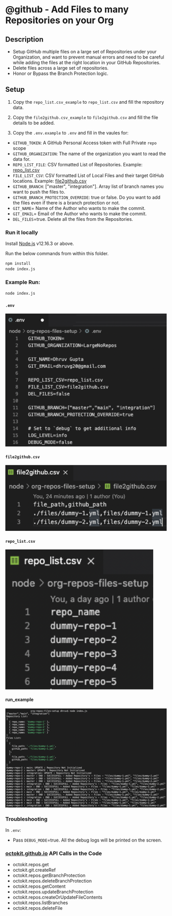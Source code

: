 # @github - Add Files to many Repositories on your Org

## Description

- Setup GitHub multiple files on a large set of Repositories under your Organization, and want to prevent manual errors and need to be careful while adding the files at the right location in your GitHub Repositories.
- Delete files across a large set of repositories.
- Honor or Bypass the Branch Protection logic.

## Setup

1. Copy the `repo_list.csv_example` to `repo_list.csv` and fill the repository data.
2. Copy the `file2github.csv_example` to `file2github.csv` and fill the file details to be added.

3. Copy the `.env.example` to `.env` and fill in the vaules for:
- `GITHUB_TOKEN`: A GitHub Personal Access token with Full Private `repo` scope
- `GITHUB_ORGANIZATION`: The name of the organization you want to read the data for.
- `REPO_LIST_FILE`: CSV formatted List of Repositories. Example: [repo_list.csv](./repo_list.csv_example) 
- `FILE_LIST_CSV`: CSV formatted List of Local Files and their target GitHub locations. Example: [file2github.csv](./file2github.csv_example) 
- `GITHUB_BRANCH`: ["master", "integration"]. Array list of branch names you want to push the files to.  
- `GITHUB_BRANCH_PROTECTION_OVERRIDE`: true or false. Do you want to add the files even if there is a branch protection or not. 
- `GIT_NAME`= Name of the Author who wants to make the commit. 
- `GIT_EMAIL`= Email of the Author who wants to make the commit. 
- `DEL_FILES`=true. Delete all the files from the Repositories.

### Run it locally

Install [Node.js](https://nodejs.org/en/download/) v12.16.3 or above. 

Run the below commands from within this folder.

```sh
npm install
node index.js
```

### Example Run:

```sh
node index.js
```

#### `.env`
![env image](imgs/env.png)

#### `file2github.csv`
![file2github image](imgs/file2github.png)

#### `repo_list.csv`
![repo_list image](imgs/repo_list.png)

#### run_example 
![run_example image](imgs/run_example.png)

### Troubleshooting 
In `.env`:
- Pass `DEBUG_MODE`=true. All the debug logs will be printed on the screen. 


### [octokit.github.io](https://octokit.github.io/rest.js/v18) API Calls in the Code

- octokit.repos.get
- octokit.git.createRef
- octokit.repos.getBranchProtection
- octokit.repos.deleteBranchProtection
- octokit.repos.getContent
- octokit.repos.updateBranchProtection
- octokit.repos.createOrUpdateFileContents
- octokit.repos.listBranches
- octokit.repos.deleteFile

